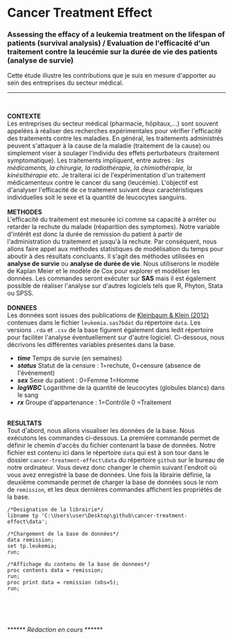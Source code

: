 # Cancer Treatment Effect #
### Assessing the effacy of a leukemia treatment on the lifespan of patients (survival analysis) / Evaluation de l'efficacité d'un traitement contre la leucémie sur la durée de vie des patients (analyse de survie) <br />
Cette étude illustre les contributions que je suis en mesure d'apporter au sein des entreprises du secteur médical.
- - - -
<br />

__CONTEXTE__ <br />
Les entreprises du secteur médical (pharmacie, hôpitaux,...) sont souvent appelées à réaliser des recherches expérimentales pour vérifier l'efficacité des traitements contre les maladies. En général, les traitements administrés peuvent s'attaquer à la cause de la maladie (traitement de la cause) ou simplement viser à soulager l'individu des effets perturbateurs (traitement symptomatique). Les traitements impliquent, entre autres : _les médicaments, la chirurgie, la radiothérapie, la chimiothérapie, la kinésithérapie etc._ Je traiterai ici de l'expérimentation d'un traitement médicamenteux contre le cancer du sang (leucémie). L'objectif est d'analyser l'efficacité de ce traitement suivant deux caractéristiques individuelles soit le sexe et la quantité de leucocytes sanguins. <br />
<br />
__METHODES__ <br />
L'efficacité du traitement est mesurée ici comme sa capacité à arrêter ou retarder la rechute du malade (réaparition des symptomes). Notre variable d'intérêt est donc la durée de remission du patient à partir de l'administration du traitement et jusqu'à la rechute. Par conséquent, nous allons faire appel aux méthodes statistiques de modélisation du temps pour aboutir à des résultats concluants. Il s'agit des méthodes utilisées en __analyse de survie__ ou __analyse de durée de vie__. Nous utiliserons le modèle de Kaplan Meier et le modèle de Cox pour explorer et modéliser les données. Les commandes seront exécuter sur __SAS__ mais il est également possible de réaliser l'analyse sur d'autres logiciels tels que R, Phyton, Stata ou SPSS. <br />
<br />
__DONNEES__ <br />
Les données sont issues des publications de [Kleinbaum & Klein (2012)](https://link.springer.com/book/10.1007/0-387-29150-4 "Kleinbaum, D.G. and Klein, M. (2012) Survival Analysis - A Self-Learning Text, 3rd ed., Springer") contenues dans le fichier `leukemia.sas7bdat` du répertoire `data`. Les versions `.rda` et `.csv` de la base figurent également dans ledit répertoire pour faciliter l'analyse éventuellement sur d'autre logiciel. Ci-dessous, nous décrivons les différentes variables présentes dans la base.
* ___time___
    Temps de survie (en semaines)
* ___status___
    Statut de la censure : 1=rechute, 0=censure (absence de l'événement)
* ___sex___
    Sexe du patient : 0=Femme 1=Homme
* ___logWBC___
    Logarithme de la quantité de leucocytes (globules blancs) dans le sang
* ___rx___
    Groupe d'appartenance : 1=Contrôle 0 =Traitement <br /> <br />

__RESULTATS__ <br />
Tout d'abord, nous allons visualiser les données de la base. Nous exécutons les commandes ci-dessous. La première commande permet de définir le chemin d'accès du fichier contenant la base de données. Notre fichier est contenu ici dans le répertoire `data` qui est à son tour dans le dossier `cancer-treatment-effect\data` du répertoire `github` sur le bureau de notre ordinateur. Vous devez donc changer le chemin suivant l'endroit où vous avez enregistré la base de données. Une fois la librairie définie, la deuxième commande permet de charger la base de données sous le nom de `remission`, et les deux dernières commandes affichent les propriétés de la base.
`````
/*Designation de la librairie*/
libname tp 'C:\Users\user\Desktop\github\cancer-treatment-effect\data';

/*Chargement de la base de données*/
data remission;
set tp.leukemia;
run;

/*Affichage du contenu de la base de donnees*/
proc contents data = remission;
run;
proc print data = remission (obs=5);
run;
`````


<br /> <br /> <br />

****** _Rédaction en cours_ ******
